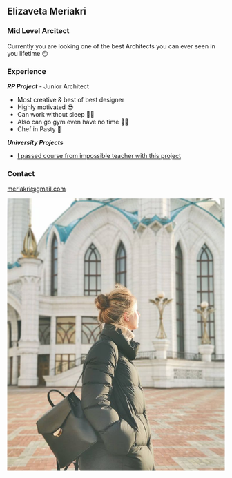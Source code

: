 ## Elizaveta Meriakri
### Mid Level Arcitect

Currently you are looking one of the best Architects you can ever seen in you lifetime :smirk:

### **Experience**
_**RP Project**_ - Junior Architect
- Most creative & best of best designer
- Highly motivated :sunglasses:
- Can work without sleep :zombie_woman:
- Also can go gym even have no time :sassy_woman:
- Chef in Pasty :cake:

_**University Projects**_ 
- [I passed course from impossible teacher with this project](/project.pdf) 


### Contact
meriakri@gmail.com

![Image](/photo.jpg)
